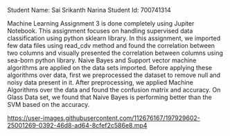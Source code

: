 Student Name: Sai Srikanth Narina Student Id: 700741314

Machine Learning Assignment 3 is done completely using Jupiter Notebook. This assignment focuses on handling supervised data classification using python sklearn library. In this assignment, we imported few data files using read_cdv method and found the correlation between two columns and visually presented the correlation between columns using sea-born python library. Naive Bayes and Support vector machine algorithms are applied on the data sets imported. Before applying these algorithms over data, first we preprocessed the dataset to remove null and noisy data present in it. After preprocessing, we applied Machine Algorithms over the data and found the confusion matrix and accuracy. On Glass Data set, we found that Naive Bayes is performing better than the SVM based on the accuracy.



https://user-images.githubusercontent.com/112676167/197929602-25001269-0392-46d8-ad64-8cfef2c586e8.mp4

